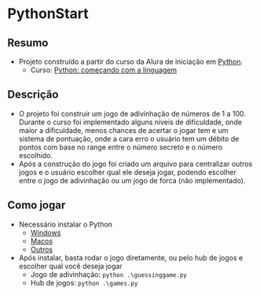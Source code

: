 # PythonStart

## Resumo

- Projeto construído a partir do curso da Alura de iniciação em [Python](https://www.python.org/).
    - Curso: [Python: começando com a linguagem](https://cursos.alura.com.br/course/python-introducao-a-linguagem)

## Descrição

- O projeto foi construir um jogo de adivinhação de números de 1 a 100. Durante o curso foi implementado alguns níveis
  de dificuldade, onde maior a dificuldade, menos chances de acertar o jogar tem e um sistema de pontuação, onde a cara
  erro o usuário tem um débito de pontos com base no range entre o número secreto e o número escolhido.
- Após a construção do jogo foi criado um arquivo para centralizar outros jogos e o usuário escolher qual ele deseja
  jogar, podendo escolher entre o jogo de adivinhação ou um jogo de forca (não implementado).

## Como jogar

- Necessário instalar o Python
    - [Windows](https://www.python.org/downloads/windows/)
    - [Macos](https://www.python.org/downloads/windows/)
    - [Outros](https://www.python.org/download/other/)
- Após instalar, basta rodar o jogo diretamente, ou pelo hub de jogos e escolher qual você deseja jogar
  - Jogo de adivinhação: `python .\guessinggame.py`
  - Hub de jogos: `python .\games.py`
